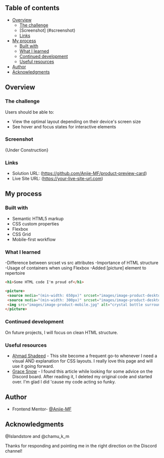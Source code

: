 ## Table of contents

- [Overview](#overview)
  - [The challenge](#the-challenge)
  - [Screenshot] (#screenshot)
  - [Links](#links)
- [My process](#my-process)
  - [Built with](#built-with)
  - [What I learned](#what-i-learned)
  - [Continued development](#continued-development)
  - [Useful resources](#useful-resources)
- [Author](#author)
- [Acknowledgments](#acknowledgments)

## Overview

### The challenge

Users should be able to:

- View the optimal layout depending on their device's screen size
- See hover and focus states for interactive elements

### Screenshot

{Under Construction}

### Links

- Solution URL: (https://github.com/Anjie-MF/product-preview-card)
- Live Site URL: (https://your-live-site-url.com)

## My process

### Built with

- Semantic HTML5 markup
- CSS custom properties
- Flexbox
- CSS Grid
- Mobile-first workflow

### What I learned

-Difference between srcset vs src attributes
-Importance of HTML structure
-Usage of containers when using Flexbox
-Added [picture] element to repertoire 

```html
<h1>Some HTML code I'm proud of</h1>
```
```html
<picture>
 <source media="(min-width: 650px)" srcset="images/image-product-desktop.jpg">
 <source media="(min-width: 300px)" srcset="images/image-product-desktop.jpg">
 <img src="images/image-product-mobile.jpg" alt="crystal bottle surrounded by lush leaves">
</picture>
```
### Continued development

On future projects, I will focus on clean HTML structure. 

### Useful resources

- [Ahmad Shadeed](https://ishadeed.com/article/styling-wrappers-css/) - This site become a frequent go-to whenever I need a visual AND explanation for CSS layouts.  I really love this page and will use it going forward.
- [Grace Snow](https://fedmentor.dev/posts/html-plan-product-preview/) - I found this article while looking for some advice on the Discord board. After reading it, I deleted my original code and started over. I'm glad I did 'cause my code acting so funky.  

## Author

- Frontend Mentor- [@Anjie-MF](https://www.frontendmentor.io/profile/Anjie-MF)

## Acknowledgments

@Islandstore and @chamu_k_m

Thanks for responding and pointing me in the right direction on the Discord channel!
